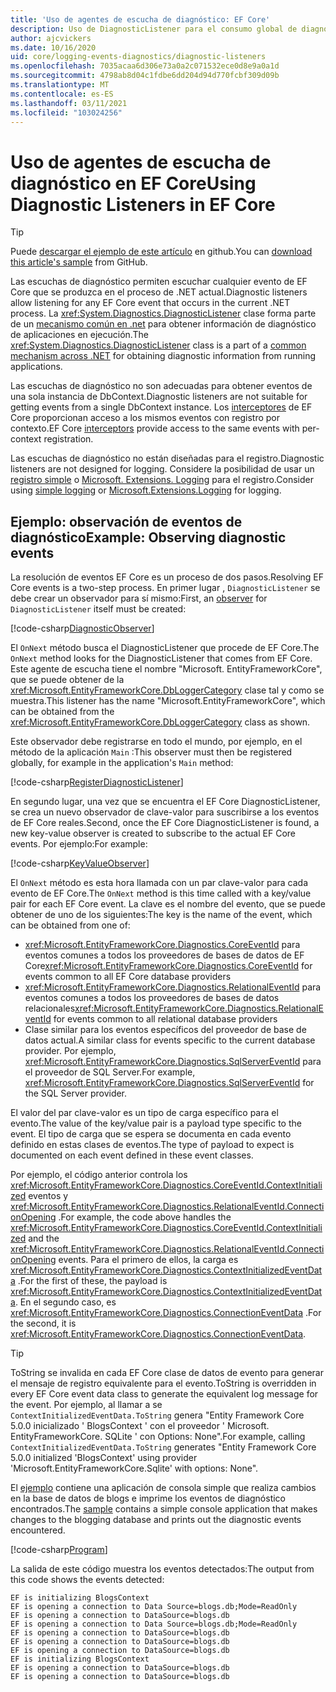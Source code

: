 ```yaml
---
title: 'Uso de agentes de escucha de diagnóstico: EF Core'
description: Uso de DiagnosticListener para el consumo global de diagnósticos de EF Core
author: ajcvickers
ms.date: 10/16/2020
uid: core/logging-events-diagnostics/diagnostic-listeners
ms.openlocfilehash: 7035acaa6d306e73a0a2c071532ece0d8e9a0a1d
ms.sourcegitcommit: 4798ab8d04c1fdbe6dd204d94d770fcbf309d09b
ms.translationtype: MT
ms.contentlocale: es-ES
ms.lasthandoff: 03/11/2021
ms.locfileid: "103024256"
---
```

# <a name="using-diagnostic-listeners-in-ef-core"></a><span data-ttu-id="0dff6-103">Uso de agentes de escucha de diagnóstico en EF Core</span><span class="sxs-lookup"><span data-stu-id="0dff6-103">Using Diagnostic Listeners in EF Core</span></span>

> [!TIP]
> <span data-ttu-id="0dff6-104">Puede [descargar el ejemplo de este artículo](https://github.com/dotnet/EntityFramework.Docs/tree/main/samples/core/Miscellaneous/DiagnosticListeners) en github.</span><span class="sxs-lookup"><span data-stu-id="0dff6-104">You can [download this article's sample](https://github.com/dotnet/EntityFramework.Docs/tree/main/samples/core/Miscellaneous/DiagnosticListeners) from GitHub.</span></span>

<span data-ttu-id="0dff6-105">Las escuchas de diagnóstico permiten escuchar cualquier evento de EF Core que se produzca en el proceso de .NET actual.</span><span class="sxs-lookup"><span data-stu-id="0dff6-105">Diagnostic listeners allow listening for any EF Core event that occurs in the current .NET process.</span></span> <span data-ttu-id="0dff6-106">La <xref:System.Diagnostics.DiagnosticListener> clase forma parte de un [mecanismo común en .net](https://github.com/dotnet/runtime/blob/master/src/libraries/System.Diagnostics.DiagnosticSource/src/DiagnosticSourceUsersGuide.md) para obtener información de diagnóstico de aplicaciones en ejecución.</span><span class="sxs-lookup"><span data-stu-id="0dff6-106">The <xref:System.Diagnostics.DiagnosticListener> class is a part of a [common mechanism across .NET](https://github.com/dotnet/runtime/blob/master/src/libraries/System.Diagnostics.DiagnosticSource/src/DiagnosticSourceUsersGuide.md) for obtaining diagnostic information from running applications.</span></span>

<span data-ttu-id="0dff6-107">Las escuchas de diagnóstico no son adecuadas para obtener eventos de una sola instancia de DbContext.</span><span class="sxs-lookup"><span data-stu-id="0dff6-107">Diagnostic listeners are not suitable for getting events from a single DbContext instance.</span></span> <span data-ttu-id="0dff6-108">Los [interceptores](xref:core/logging-events-diagnostics/interceptors) de EF Core proporcionan acceso a los mismos eventos con registro por contexto.</span><span class="sxs-lookup"><span data-stu-id="0dff6-108">EF Core [interceptors](xref:core/logging-events-diagnostics/interceptors) provide access to the same events with per-context registration.</span></span>

<span data-ttu-id="0dff6-109">Las escuchas de diagnóstico no están diseñadas para el registro.</span><span class="sxs-lookup"><span data-stu-id="0dff6-109">Diagnostic listeners are not designed for logging.</span></span> <span data-ttu-id="0dff6-110">Considere la posibilidad de usar un [registro simple](xref:core/logging-events-diagnostics/simple-logging) o [Microsoft. Extensions. Logging](xref:core/logging-events-diagnostics/extensions-logging) para el registro.</span><span class="sxs-lookup"><span data-stu-id="0dff6-110">Consider using [simple logging](xref:core/logging-events-diagnostics/simple-logging) or [Microsoft.Extensions.Logging](xref:core/logging-events-diagnostics/extensions-logging) for logging.</span></span>

## <a name="example-observing-diagnostic-events"></a><span data-ttu-id="0dff6-111">Ejemplo: observación de eventos de diagnóstico</span><span class="sxs-lookup"><span data-stu-id="0dff6-111">Example: Observing diagnostic events</span></span>

<span data-ttu-id="0dff6-112">La resolución de eventos EF Core es un proceso de dos pasos.</span><span class="sxs-lookup"><span data-stu-id="0dff6-112">Resolving EF Core events is a two-step process.</span></span> <span data-ttu-id="0dff6-113">En primer lugar [](/dotnet/standard/events/observer-design-pattern) , `DiagnosticListener` se debe crear un observador para sí mismo:</span><span class="sxs-lookup"><span data-stu-id="0dff6-113">First, an [observer](/dotnet/standard/events/observer-design-pattern) for `DiagnosticListener` itself must be created:</span></span>

<!--
public class DiagnosticObserver : IObserver<DiagnosticListener>
{
    public void OnCompleted()
        => throw new NotImplementedException();

    public void OnError(Exception error)
        => throw new NotImplementedException();

    public void OnNext(DiagnosticListener value)
    {
        if (value.Name == DbLoggerCategory.Name) // "Microsoft.EntityFrameworkCore"
        {
            value.Subscribe(new KeyValueObserver());
        }
    }
}
-->
[!code-csharp[DiagnosticObserver](../../../samples/core/Miscellaneous/DiagnosticListeners/Program.cs?name=DiagnosticObserver)]

<span data-ttu-id="0dff6-114">El `OnNext` método busca el DiagnosticListener que procede de EF Core.</span><span class="sxs-lookup"><span data-stu-id="0dff6-114">The `OnNext` method looks for the DiagnosticListener that comes from EF Core.</span></span> <span data-ttu-id="0dff6-115">Este agente de escucha tiene el nombre "Microsoft. EntityFrameworkCore", que se puede obtener de la <xref:Microsoft.EntityFrameworkCore.DbLoggerCategory> clase tal y como se muestra.</span><span class="sxs-lookup"><span data-stu-id="0dff6-115">This listener has the name "Microsoft.EntityFrameworkCore", which can be obtained from the <xref:Microsoft.EntityFrameworkCore.DbLoggerCategory> class as shown.</span></span>

<span data-ttu-id="0dff6-116">Este observador debe registrarse en todo el mundo, por ejemplo, en el método de la aplicación `Main` :</span><span class="sxs-lookup"><span data-stu-id="0dff6-116">This observer must then be registered globally, for example in the application's `Main` method:</span></span>

<!--
        DiagnosticListener.AllListeners.Subscribe(new DiagnosticObserver());
-->
[!code-csharp[RegisterDiagnosticListener](../../../samples/core/Miscellaneous/DiagnosticListeners/Program.cs?name=RegisterDiagnosticListener)]

<span data-ttu-id="0dff6-117">En segundo lugar, una vez que se encuentra el EF Core DiagnosticListener, se crea un nuevo observador de clave-valor para suscribirse a los eventos de EF Core reales.</span><span class="sxs-lookup"><span data-stu-id="0dff6-117">Second, once the EF Core DiagnosticListener is found, a new key-value observer is created to subscribe to the actual EF Core events.</span></span> <span data-ttu-id="0dff6-118">Por ejemplo:</span><span class="sxs-lookup"><span data-stu-id="0dff6-118">For example:</span></span>

<!--
public class KeyValueObserver : IObserver<KeyValuePair<string, object>>
{
    public void OnCompleted()
        => throw new NotImplementedException();

    public void OnError(Exception error)
        => throw new NotImplementedException();

    public void OnNext(KeyValuePair<string, object> value)
    {
        if (value.Key == CoreEventId.ContextInitialized.Name)
        {
            var payload = (ContextInitializedEventData)value.Value;
            Console.WriteLine($"EF is initializing {payload.Context.GetType().Name} ");
        }

        if (value.Key == RelationalEventId.ConnectionOpening.Name)
        {
            var payload = (ConnectionEventData)value.Value;
            Console.WriteLine($"EF is opening a connection to {payload.Connection.ConnectionString} ");
        }
    }
}
-->
[!code-csharp[KeyValueObserver](../../../samples/core/Miscellaneous/DiagnosticListeners/Program.cs?name=KeyValueObserver)]

<span data-ttu-id="0dff6-119">El `OnNext` método es esta hora llamada con un par clave-valor para cada evento de EF Core.</span><span class="sxs-lookup"><span data-stu-id="0dff6-119">The `OnNext` method is this time called with a key/value pair for each EF Core event.</span></span> <span data-ttu-id="0dff6-120">La clave es el nombre del evento, que se puede obtener de uno de los siguientes:</span><span class="sxs-lookup"><span data-stu-id="0dff6-120">The key is the name of the event, which can be obtained from one of:</span></span>

* <span data-ttu-id="0dff6-121"><xref:Microsoft.EntityFrameworkCore.Diagnostics.CoreEventId> para eventos comunes a todos los proveedores de bases de datos de EF Core</span><span class="sxs-lookup"><span data-stu-id="0dff6-121"><xref:Microsoft.EntityFrameworkCore.Diagnostics.CoreEventId> for events common to all EF Core database providers</span></span>
* <span data-ttu-id="0dff6-122"><xref:Microsoft.EntityFrameworkCore.Diagnostics.RelationalEventId> para eventos comunes a todos los proveedores de bases de datos relacionales</span><span class="sxs-lookup"><span data-stu-id="0dff6-122"><xref:Microsoft.EntityFrameworkCore.Diagnostics.RelationalEventId> for events common to all relational database providers</span></span>
* <span data-ttu-id="0dff6-123">Clase similar para los eventos específicos del proveedor de base de datos actual.</span><span class="sxs-lookup"><span data-stu-id="0dff6-123">A similar class for events specific to the current database provider.</span></span> <span data-ttu-id="0dff6-124">Por ejemplo, <xref:Microsoft.EntityFrameworkCore.Diagnostics.SqlServerEventId> para el proveedor de SQL Server.</span><span class="sxs-lookup"><span data-stu-id="0dff6-124">For example, <xref:Microsoft.EntityFrameworkCore.Diagnostics.SqlServerEventId> for the SQL Server provider.</span></span>

<span data-ttu-id="0dff6-125">El valor del par clave-valor es un tipo de carga específico para el evento.</span><span class="sxs-lookup"><span data-stu-id="0dff6-125">The value of the key/value pair is a payload type specific to the event.</span></span> <span data-ttu-id="0dff6-126">El tipo de carga que se espera se documenta en cada evento definido en estas clases de eventos.</span><span class="sxs-lookup"><span data-stu-id="0dff6-126">The type of payload to expect is documented on each event defined in these event classes.</span></span>

<span data-ttu-id="0dff6-127">Por ejemplo, el código anterior controla los <xref:Microsoft.EntityFrameworkCore.Diagnostics.CoreEventId.ContextInitialized> eventos y <xref:Microsoft.EntityFrameworkCore.Diagnostics.RelationalEventId.ConnectionOpening> .</span><span class="sxs-lookup"><span data-stu-id="0dff6-127">For example, the code above handles the <xref:Microsoft.EntityFrameworkCore.Diagnostics.CoreEventId.ContextInitialized> and the <xref:Microsoft.EntityFrameworkCore.Diagnostics.RelationalEventId.ConnectionOpening> events.</span></span> <span data-ttu-id="0dff6-128">Para el primero de ellos, la carga es <xref:Microsoft.EntityFrameworkCore.Diagnostics.ContextInitializedEventData> .</span><span class="sxs-lookup"><span data-stu-id="0dff6-128">For the first of these, the payload is <xref:Microsoft.EntityFrameworkCore.Diagnostics.ContextInitializedEventData>.</span></span> <span data-ttu-id="0dff6-129">En el segundo caso, es <xref:Microsoft.EntityFrameworkCore.Diagnostics.ConnectionEventData> .</span><span class="sxs-lookup"><span data-stu-id="0dff6-129">For the second, it is <xref:Microsoft.EntityFrameworkCore.Diagnostics.ConnectionEventData>.</span></span>

> [!TIP]
> <span data-ttu-id="0dff6-130">ToString se invalida en cada EF Core clase de datos de evento para generar el mensaje de registro equivalente para el evento.</span><span class="sxs-lookup"><span data-stu-id="0dff6-130">ToString is overridden in every EF Core event data class to generate the equivalent log message for the event.</span></span> <span data-ttu-id="0dff6-131">Por ejemplo, al llamar a se `ContextInitializedEventData.ToString` genera "Entity Framework Core 5.0.0 inicializado ' BlogsContext ' con el proveedor ' Microsoft. EntityFrameworkCore. SQLite ' con Options: None".</span><span class="sxs-lookup"><span data-stu-id="0dff6-131">For example, calling `ContextInitializedEventData.ToString` generates "Entity Framework Core 5.0.0 initialized 'BlogsContext' using provider 'Microsoft.EntityFrameworkCore.Sqlite' with options: None".</span></span>

<span data-ttu-id="0dff6-132">El [ejemplo](https://github.com/dotnet/EntityFramework.Docs/tree/main/samples/core/Miscellaneous/DiagnosticListeners) contiene una aplicación de consola simple que realiza cambios en la base de datos de blogs e imprime los eventos de diagnóstico encontrados.</span><span class="sxs-lookup"><span data-stu-id="0dff6-132">The [sample](https://github.com/dotnet/EntityFramework.Docs/tree/main/samples/core/Miscellaneous/DiagnosticListeners) contains a simple console application that makes changes to the blogging database and prints out the diagnostic events encountered.</span></span>

<!--
    public static void Main()
    {
        #region RegisterDiagnosticListener
        DiagnosticListener.AllListeners.Subscribe(new DiagnosticObserver());
        #endregion

        using (var context = new BlogsContext())
        {
            context.Database.EnsureDeleted();
            context.Database.EnsureCreated();

            context.Add(
                new Blog
                {
                    Name = "EF Blog",
                    Posts =
                    {
                        new Post { Title = "EF Core 3.1!" },
                        new Post { Title = "EF Core 5.0!" }
                    }
                });

            context.SaveChanges();
        }

        using (var context = new BlogsContext())
        {
            var blog = context.Blogs.Include(e => e.Posts).Single();

            blog.Name = "EF Core Blog";
            context.Remove(blog.Posts.First());
            blog.Posts.Add(new Post { Title = "EF Core 6.0!" });

            context.SaveChanges();
        }
        #endregion
    }
-->
[!code-csharp[Program](../../../samples/core/Miscellaneous/DiagnosticListeners/Program.cs?name=Program)]

<span data-ttu-id="0dff6-133">La salida de este código muestra los eventos detectados:</span><span class="sxs-lookup"><span data-stu-id="0dff6-133">The output from this code shows the events detected:</span></span>

```output
EF is initializing BlogsContext
EF is opening a connection to Data Source=blogs.db;Mode=ReadOnly
EF is opening a connection to DataSource=blogs.db
EF is opening a connection to Data Source=blogs.db;Mode=ReadOnly
EF is opening a connection to DataSource=blogs.db
EF is opening a connection to DataSource=blogs.db
EF is opening a connection to DataSource=blogs.db
EF is initializing BlogsContext
EF is opening a connection to DataSource=blogs.db
EF is opening a connection to DataSource=blogs.db
```
